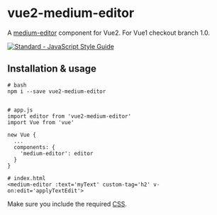 # vue2-medium-editor
A [medium-editor](https://github.com/yabwe/medium-editor) component for Vue2. For Vue1 checkout branch 1.0.

[![Standard - JavaScript Style Guide](https://cdn.rawgit.com/feross/standard/master/badge.svg)](https://github.com/feross/standard)

## Installation & usage

```
# bash
npm i --save vue2-medium-editor


# app.js
import editor from 'vue2-medium-editor'
import Vue from 'vue'

new Vue {
  ...
  components: {
    'medium-editor': editor
  }
}

# index.html
<medium-editor :text='myText' custom-tag='h2' v-on:edit='applyTextEdit'>
```

Make sure you include the required [CSS](https://github.com/yabwe/medium-editor/tree/master/dist/css).
